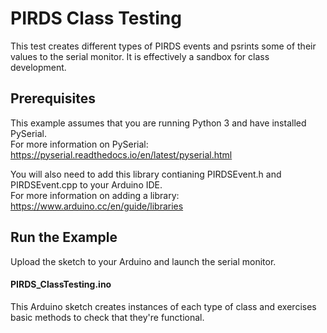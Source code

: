 # PIRDS Class Testing 

This test creates different types of PIRDS events and psrints some of their values to the serial monitor. It is effectively a sandbox for class development. 

## Prerequisites

This example assumes that you are running Python 3 and have installed PySerial.  
For more information on PySerial: https://pyserial.readthedocs.io/en/latest/pyserial.html

You will also need to add this library contianing PIRDSEvent.h and PIRDSEvent.cpp to your Arduino IDE.  
For more information on adding a library: https://www.arduino.cc/en/guide/libraries


## Run the Example

Upload the sketch to your Arduino and launch the serial monitor.

#### PIRDS_ClassTesting.ino

This Arduino sketch creates instances of each type of class and exercises basic methods to check that they're functional. 
